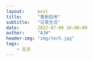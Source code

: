 ```yaml
---
layout:     post
title:      "重新启用"
subtitle:   "记录生活"
date:       2022-07-09 16:00:00
author:     "AJW"
header-img: "img/tech.jpg"
tags:
    - 生活
---
```



